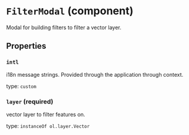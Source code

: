 `FilterModal` (component)
=========================

Modal for building filters to filter a vector layer.

Properties
----------

### `intl`

i18n message strings. Provided through the application through context.

type: `custom`


### `layer` (required)

vector layer to filter features on.

type: `instanceOf ol.layer.Vector`

